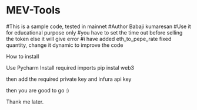 # MEV-Tools

#This is a sample code, tested in mainnet
#Author Babaji kumaresan
#Use it for educational purpose only
#you have to set the time out before selling the token else it will give error
#i have added eth_to_pepe_rate fixed quantity, change it dynamic to improve the code


How to install

Use Pycharm
Install required imports
pip instal web3

then add the required private key and infura api key

then you are good to go :)

Thank me later.

